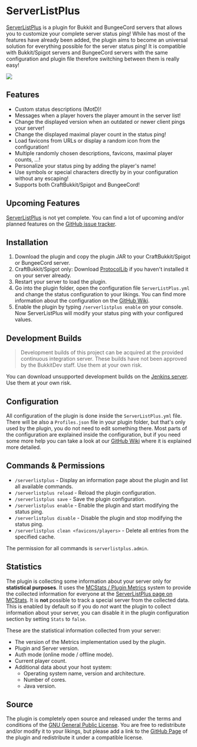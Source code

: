 ServerListPlus
==============

[ServerListPlus](http://git.io/slp) is a plugin for Bukkit and BungeeCord servers that allows you to customize your complete server status ping! While has most of the features have already been added, the plugin aims to become an universal solution for everything possible for the server status ping! It is compatible with Bukkit/Spigot servers and BungeeCord servers with the same configuration and plugin file therefore switching between them is really easy!

![](http://i.imgur.com/fZUIq2U.png)


Features
---------------------
- Custom status descriptions (MotD)!
- Messages when a player hovers the player amount in the server list!
- Change the displayed version when an outdated or newer client pings your server!
- Change the displayed maximal player count in the status ping!
- Load favicons from URLs or display a random icon from the configuration!
- Multiple randomly chosen descriptions, favicons, maximal player counts, ...!
- Personalize your status ping by adding the player's name!
- Use symbols or special characters directly by in your configuration without any escaping!
- Supports both CraftBukkit/Spigot and BungeeCord!

Upcoming Features
---------------------
[ServerListPlus](http://git.io/slp) is not yet complete. You can find a lot of upcoming and/or planned features on the [GitHub issue tracker](http://git.io/slp-issues).


Installation
---------------------
1.  Download the plugin and copy the plugin JAR to your CraftBukkit/Spigot or BungeeCord server.
2.  CraftBukkit/Spigot only: Download [ProtocolLib](http://dev.bukkit.org/bukkit-plugins/protocollib/) if you haven't installed it on your server already.
3.  Restart your server to load the plugin.
4.  Go into the plugin folder, open the configuration file `ServerListPlus.yml` and change the status configuration to your likings. You can find more information about the configuration on the [GitHub Wiki](http://git.io/slp-wiki).
5.  Enable the plugin by typing `/serverlistplus enable` on your console. Now ServerListPlus will modify your status ping with your configured values.

Development Builds
---------------------
> Development builds of this project can be acquired at the provided continuous integration server. 
  These builds have not been approved by the BukkitDev staff. Use them at your own risk.

You can download unsupported development builds on the [Jenkins server](http://ci.minecrell.net/job/ServerListPlus/). Use them at your own risk.

Configuration
---------------------
All configuration of the plugin is done inside the `ServerListPlus.yml` file. There will be also a `Profiles.json` file in your plugin folder, but that's only used by the plugin, you do not need to edit something there. Most parts of the configuration are explained inside the configuration, but if you need some more help you can take a look at our [GitHub Wiki](http://git.io/slp-wiki) where it is explained more detailed.

Commands & Permissions
---------------------
- `/serverlistplus` - Display an information page about the plugin and list all available commands.
- `/serverlistplus reload` - Reload the plugin configuration.
- `/serverlistplus save` - Save the plugin configuration.
- `/serverlistplus enable` - Enable the plugin and start modifying the status ping.
- `/serverlistplus disable` - Disable the plugin and stop modifying the status ping.
- `/serverlistplus clean <favicons/players>` - Delete all entries from the specified cache.

The permission for all commands is `serverlistplus.admin`.

Statistics
---------------------
The plugin is collecting some information about your server only for **statistical purposes**. It uses the [MCStats / Plugin Metrics](http://mcstats.org/learn-more/) system to provide the collected information for everyone at the [ServerListPlus page on MCStats](http://mcstats.org/plugin/ServerListPlus). It is **not** possible to track a special server from the collected data. This is enabled by default so if you do *not* want the plugin to collect information about your server, you can disable it in the plugin configuration section by setting `Stats` to `false`.

These are the statistical information collected from your server:

- The version of the Metrics implementation used by the plugin.
- Plugin and Server version.
- Auth mode (online mode / offline mode).
- Current player count.
- Additional data about your host system:
    - Operating system name, version and architecture.
    - Number of cores.
    - Java version.

Source
---------------------
The plugin is completely open source and released under the terms and conditions of the [GNU General Public License](http://www.gnu.org/licenses/gpl-3.0). You are free to redistribute and/or modify it to your likings, but please add a link to the [GitHub Page](http://git.io/slp) of the plugin and redistribute it under a compatible license.
